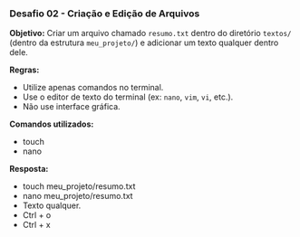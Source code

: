 ### Desafio 02 - Criação e Edição de Arquivos

**Objetivo:** Criar um arquivo chamado `resumo.txt` dentro do diretório `textos/` (dentro da estrutura `meu_projeto/`) e adicionar um texto qualquer dentro dele.

**Regras:**
- Utilize apenas comandos no terminal.
- Use o editor de texto do terminal (ex: `nano`, `vim`, `vi`, etc.).
- Não use interface gráfica.

**Comandos utilizados:**
- touch
- nano

**Resposta:**
- touch meu_projeto/resumo.txt
- nano meu_projeto/resumo.txt
- Texto qualquer.
- Ctrl + o
- Ctrl + x
